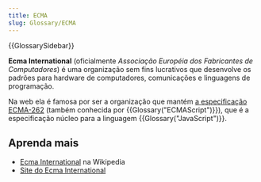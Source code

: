 ```yaml
---
title: ECMA
slug: Glossary/ECMA
---
```


{{GlossarySidebar}}

**Ecma International** (oficialmente _Associação Européia dos Fabricantes de Computadores_) é uma organização sem fins lucrativos que desenvolve os padrões para hardware de computadores, comunicações e linguagens de programação.

Na web ela é famosa por ser a organização que mantém [a especificação ECMA-262](http://www.ecma-international.org/publications/standards/Ecma-262.htm) (também conhecida por {{Glossary("ECMAScript")}}), que é a especificação núcleo para a linguagem {{Glossary("JavaScript")}}.

## Aprenda mais

- [Ecma International](https://pt.wikipedia.org/wiki/Ecma_International) na Wikipedia
- [Site do Ecma International](http://www.ecma-international.org/)
